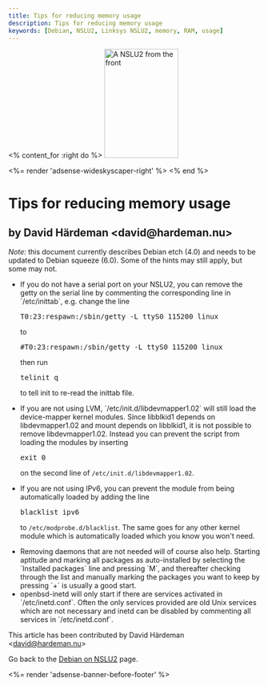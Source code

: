 ```yaml
---
title: Tips for reducing memory usage
description: Tips for reducing memory usage
keywords: [Debian, NSLU2, Linksys NSLU2, memory, RAM, usage]
---
```


<% content_for :right do %>
<img src = "../images/r_nslu2_front.jpg" class="border" alt="A NSLU2 from the front" width="148" height="218" />

<%= render 'adsense-wideskyscaper-right' %>
<% end %>

<h1>Tips for reducing memory usage</h1>

<h2>by David Härdeman &lt;david@hardeman.nu&gt;</h2>

<em>Note:</em> this document currently describes Debian etch (4.0) and
needs to be updated to Debian squeeze (6.0).  Some of the hints may still
apply, but some may not.

<ul>

<li>If you do not have a serial port on your NSLU2, you can remove the
getty on the serial line by commenting the corresponding line in
`/etc/inittab`, e.g. change the line

<div class="code">
<pre>
T0:23:respawn:/sbin/getty -L ttyS0 115200 linux
</pre>
</div>

to

<div class="code">
<pre>
<span class="input">#</span>T0:23:respawn:/sbin/getty -L ttyS0 115200 linux
</pre>
</div>

then run

<div class="code">
<pre>
telinit q
</pre>
</div>

to tell init to re-read the inittab file.</li>

<li>If you are not using LVM, `/etc/init.d/libdevmapper1.02` will
still load the device-mapper kernel modules.  Since libblkid1 depends on
libdevmapper1.02 and mount depends on libblkid1, it is not possible to
remove libdevmapper1.02.  Instead you can prevent the script from loading
the modules by inserting

<div class="code">
<pre>
exit 0
</pre>
</div>

on the second line of `/etc/init.d/libdevmapper1.02`.</li>

<li>If you are not using IPv6, you can prevent the module from being
automatically loaded by adding the line

<div class="code">
<pre>
blacklist ipv6
</pre>
</div>

to `/etc/modprobe.d/blacklist`. The same goes for any other kernel
module which is automatically loaded which you know you won't need.</li>

<li>Removing daemons that are not needed will of course also help.
Starting aptitude and marking all packages as auto-installed by selecting
the `Installed packages` line and pressing `M`, and
thereafter checking through the list and manually marking the packages you
want to keep by pressing `+` is usually a good start.</li>

<li>openbsd-inetd will only start if there are services activated in
`/etc/inetd.conf`.  Often the only services provided are old Unix
services which are not necessary and inetd can be disabled by commenting
all services in `/etc/inetd.conf`.</li>

</ul>

This article has been contributed by David Härdeman &lt;david@hardeman.nu&gt;

Go back to the <a href = "..">Debian on NSLU2</a> page.

<div class="bbf">
<%= render 'adsense-banner-before-footer' %>
</div>

